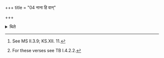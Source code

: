 +++
title = "04 नाना हि वान्"

+++

<details><summary>थिते</summary>

4. Or he himself[^1] may drink (the Surā) with nānā hi vām...; yadatra śiṣṭam...[^2]   

[^1]: See MS II.3.9; KS.XII. 11.  

[^2]: For these verses see TB I.4.2.2.  

</details>
